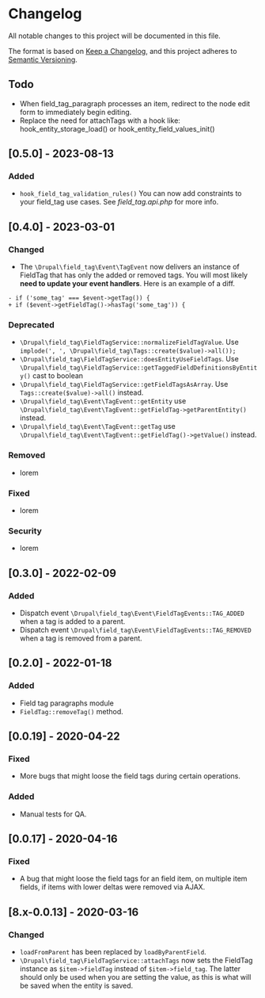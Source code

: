 # Changelog

All notable changes to this project will be documented in this file.

The format is based on [Keep a Changelog](https://keepachangelog.com/en/1.0.0/), and this project adheres to [Semantic Versioning](https://semver.org/spec/v2.0.0.html).

## Todo

- When field_tag_paragraph processes an item, redirect to the node edit form to immediately begin editing.
- Replace the need for attachTags with a hook like: hook_entity_storage_load() or hook_entity_field_values_init()

## [0.5.0] - 2023-08-13

### Added

- `hook_field_tag_validation_rules()`  You can now add constraints to your field_tag use cases.  See _field_tag.api.php_ for more info.

## [0.4.0] - 2023-03-01

### Changed

- The `\Drupal\field_tag\Event\TagEvent` now delivers an instance of FieldTag that has only the added or removed tags. You will most likely **need to update your event handlers**. Here is an example of a diff.

```
- if ('some_tag' === $event->getTag()) {
+ if ($event->getFieldTag()->hasTag('some_tag')) {
```

### Deprecated

- `\Drupal\field_tag\FieldTagService::normalizeFieldTagValue`. Use `implode(', ', \Drupal\field_tag\Tags::create($value)->all());`
- `\Drupal\field_tag\FieldTagService::doesEntityUseFieldTags`. Use `\Drupal\field_tag\FieldTagService::getTaggedFieldDefinitionsByEntity()` cast to boolean
- `\Drupal\field_tag\FieldTagService::getFieldTagsAsArray`. Use `Tags::create($value)->all()` instead.
- `\Drupal\field_tag\Event\TagEvent::getEntity` use `\Drupal\field_tag\Event\TagEvent::getFieldTag->getParentEntity()` instead.
- `\Drupal\field_tag\Event\TagEvent::getTag` use `\Drupal\field_tag\Event\TagEvent::getFieldTag()->getValue()` instead.

### Removed

- lorem

### Fixed

- lorem

### Security

- lorem

## [0.3.0] - 2022-02-09

### Added

- Dispatch event `\Drupal\field_tag\Event\FieldTagEvents::TAG_ADDED` when a tag is added to a parent.
- Dispatch event `\Drupal\field_tag\Event\FieldTagEvents::TAG_REMOVED` when a tag is removed from a parent.

## [0.2.0] - 2022-01-18

### Added

- Field tag paragraphs module
- `FieldTag::removeTag()` method.

## [0.0.19] - 2020-04-22

### Fixed

- More bugs that might loose the field tags during certain operations.

### Added

- Manual tests for QA.

## [0.0.17] - 2020-04-16

### Fixed

- A bug that might loose the field tags for an field item, on multiple item fields, if items with lower deltas were removed via AJAX.

## [8.x-0.0.13] - 2020-03-16

### Changed

- `loadFromParent` has been replaced by `loadByParentField`.
- `\Drupal\field_tag\FieldTagService::attachTags` now sets the FieldTag instance as `$item->fieldTag` instead of `$item->field_tag`. The latter should only be used when you are setting the value, as this is what will be saved when the entity is saved.
